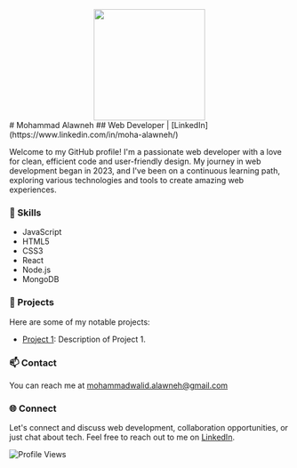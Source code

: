 <div style="text-align:center"><img src="https://www.botreetechnologies.com/blog/wp-content/uploads/2019/04/full-stack-developer.jpg" height=200  /></div>
<!-- Your Name -->
# Mohammad Alawneh
## Web Developer  | [LinkedIn](https://www.linkedin.com/in/moha-alawneh/)

Welcome to my GitHub profile! I'm a passionate web developer with a love for clean, efficient code and user-friendly design. My journey in web development began in 2023, and I've been on a continuous learning path, exploring various technologies and tools to create amazing web experiences.

### 🚀 Skills

- JavaScript
- HTML5
- CSS3
- React
- Node.js
- MongoDB

### 💼 Projects

Here are some of my notable projects:

- [Project 1](https://github.com/C8-MohAlawneh/MERAKI_Academy_Project_4): Description of Project 1.

### 📫 Contact

You can reach me at mohammadwalid.alawneh@gmail.com


### 🌐 Connect

Let's connect and discuss web development, collaboration opportunities, or just chat about tech. Feel free to reach out to me on [LinkedIn](https://www.linkedin.com/in/moha-alawneh/).

![Profile Views](https://komarev.com/ghpvc/?username=yourgithubprofile)

<!--
**MohAlawneh/MohAlawneh** is a ✨ _special_ ✨ repository because its `README.md` (this file) appears on your GitHub profile.

Here are some ideas to get you started:

- 🔭 I’m currently working on ...
- 👯 I’m looking to collaborate on ...
- 🤔 I’m looking for help with ...
- 💬 Ask me about ...
- 📫 How to reach me: ...
- 😄 Pronouns: ...
- ⚡ Fun fact: ...
-->
